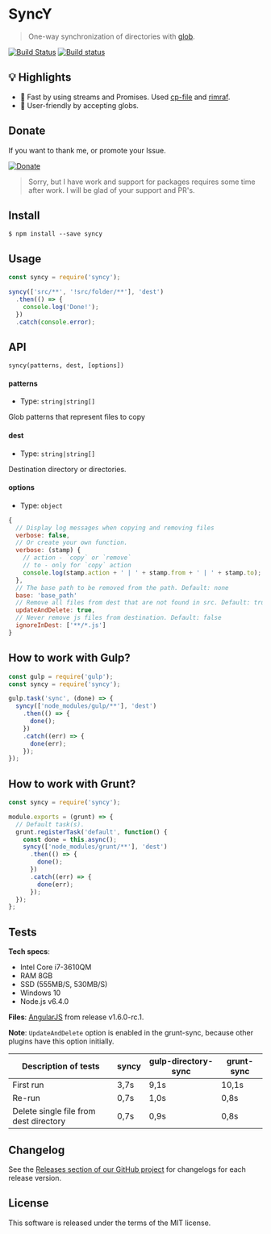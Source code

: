 # SyncY

> One-way synchronization of directories with [glob](https://github.com/isaacs/node-glob).

[![Build Status](https://travis-ci.org/mrmlnc/syncy.svg?branch=master)](https://travis-ci.org/mrmlnc/syncy)
[![Build status](https://ci.appveyor.com/api/projects/status/wgoewjpky294okam?svg=true)](https://ci.appveyor.com/project/mrmlnc/syncy)

## :bulb: Highlights

  * :rocket: Fast by using streams and Promises. Used [cp-file](https://github.com/sindresorhus/cp-file) and [rimraf](https://github.com/isaacs/rimraf).
  * :beginner: User-friendly by accepting globs.

## Donate

If you want to thank me, or promote your Issue.

[![Donate](https://img.shields.io/badge/Donate-PayPal-green.svg)](https://paypal.me/mrmlnc)

> Sorry, but I have work and support for packages requires some time after work. I will be glad of your support and PR's.

## Install

```
$ npm install --save syncy
```

## Usage

```js
const syncy = require('syncy');

syncy(['src/**', '!src/folder/**'], 'dest')
  .then(() => {
    console.log('Done!');
  })
  .catch(console.error);
```

## API

```
syncy(patterns, dest, [options])
```

#### patterns

  * Type: `string|string[]`

Glob patterns that represent files to copy

#### dest

  * Type: `string|string[]`

Destination directory or directories.

#### options

  * Type: `object`

```js
{
  // Display log messages when copying and removing files
  verbose: false,
  // Or create your own function.
  verbose: (stamp) {
    // action - `copy` or `remove`
    // to - only for `copy` action
    console.log(stamp.action + ' | ' + stamp.from + ' | ' + stamp.to);
  },
  // The base path to be removed from the path. Default: none
  base: 'base_path'
  // Remove all files from dest that are not found in src. Default: true
  updateAndDelete: true,
  // Never remove js files from destination. Default: false
  ignoreInDest: ['**/*.js']
}
```

## How to work with Gulp?

```js
const gulp = require('gulp');
const syncy = require('syncy');

gulp.task('sync', (done) => {
  syncy(['node_modules/gulp/**'], 'dest')
    .then(() => {
      done();
    })
    .catch((err) => {
      done(err);
    });
});
```

## How to work with Grunt?

```js
const syncy = require('syncy');

module.exports = (grunt) => {
  // Default task(s).
  grunt.registerTask('default', function() {
    const done = this.async();
    syncy(['node_modules/grunt/**'], 'dest')
      .then(() => {
        done();
      })
      .catch((err) => {
        done(err);
      });
  });
};
```

## Tests

**Tech specs**:

  * Intel Core i7-3610QM
  * RAM 8GB
  * SSD (555MB/S, 530MB/S)
  * Windows 10
  * Node.js v6.4.0

**Files**: [AngularJS](https://github.com/angular/angular.js/releases/tag/v1.6.0-rc.1) from release v1.6.0-rc.1.

**Note**: `UpdateAndDelete` option is enabled in the grunt-sync, because other plugins have this option initially.

| Description of tests                                 | syncy | gulp-directory-sync | grunt-sync |
|------------------------------------------------------|-------|---------------------|------------|
| First run                                            | 3,7s  | 9,1s                | 10,1s      |
| Re-run                                               | 0,7s  | 1,0s                | 0,8s       |
| Delete single file from dest directory               | 0,7s  | 0,9s                | 0,8s       |


## Changelog

See the [Releases section of our GitHub project](https://github.com/mrmlnc/syncy/releases) for changelogs for each release version.

## License

This software is released under the terms of the MIT license.
